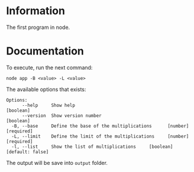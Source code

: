 # Information

The first program in node.

# Documentation

To execute, run the next command:

```console
node app -B <value> -L <value>
```

The available options that exists:

```console
Options:
      --help     Show help                                             [boolean]
      --version  Show version number                                   [boolean]
  -B, --base     Define the base of the multiplications      [number] [required]
  -L, --limit    Define the limit of the multiplications     [number] [required]
  -l, --list     Show the list of multiplications     [boolean] [default: false]
```

The output will be save into `output` folder.

